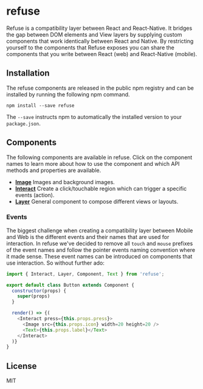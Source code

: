 # refuse

Refuse is a compatibility layer between React and React-Native. It bridges the
gap between DOM elements and View layers by supplying custom components that
work identically between React and Native. By restricting yourself to the
components that Refuse exposes you can share the components that you write
between React (web) and React-Native (mobile).

## Installation

The refuse components are released in the public npm registry and can be installed
by running the following npm command.

```
npm install --save refuse
```

The `--save` instructs npm to automatically the installed version to your
`package.json`.

## Components

The following components are available in refuse. Click on the component names to
learn more about how to use the component and which API methods and properties
are available.

- **[Image](#Image)** Images and background images.
- **[Interact](#interact)** Create a click/touchable region which can trigger a
  specific events (action).
- **[Layer](#layer)** General component to compose different views or layouts.

### Events

The biggest challenge when creating a compatibility layer between Mobile and Web is
the different events and their names that are used for interaction. In refuse we've
decided to remove all `touch` and `mouse` prefixes of the event names and follow
the pointer events naming convention where it made sense. These event names can be
introduced on components that use interaction. So without further ado:

```js
import { Interact, Layer, Component, Text } from 'refuse';

export default class Button extends Component {
  constructor(props) {
    super(props)
  }

  render() => {(
    <Interact press={this.props.press}>
      <Image src={this.props.icon} width=20 height=20 />
      <Text>{this.props.label}</Text>
    </Interact>
  )}
}
```

## License

MIT

